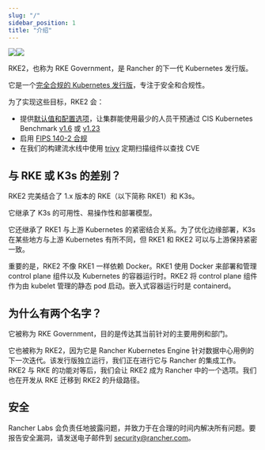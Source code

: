 ```yaml
---
slug: "/"
sidebar_position: 1
title: "介绍"
---
```


![](/img/logo-horizontal-rke2.svg#gh-light-mode-only)![](/img/logo-horizontal-rke2-dark.svg#gh-dark-mode-only)

RKE2，也称为 RKE Government，是 Rancher 的下一代 Kubernetes 发行版。

它是一个[完全合规的 Kubernetes 发行版](https://landscape.cncf.io/card-mode?selected=rke-government)，专注于安全和合规性。

为了实现这些目标，RKE2 会：

- 提供[默认值和配置选项](security/hardening_guide.md)，让集群能使用最少的人员干预通过 CIS Kubernetes Benchmark [v1.6](security/cis_self_assessment16.md) 或 [v1.23](security/cis_self_assessment123.md)
- 启用 [FIPS 140-2 合规](security/fips_support.md)
- 在我们的构建流水线中使用 [trivy](https://github.com/aquasecurity/trivy) 定期扫描组件以查找 CVE

## 与 RKE 或 K3s 的差别？

RKE2 完美结合了 1.x 版本的 RKE（以下简称 RKE1）和 K3s。

它继承了 K3s 的可用性、易操作性和部署模型。

它还继承了 RKE1 与上游 Kubernetes 的紧密结合关系。为了优化边缘部署，K3s 在某些地方与上游 Kubernetes 有所不同，但 RKE1 和 RKE2 可以与上游保持紧密一致。

重要的是，RKE2 不像 RKE1 一样依赖 Docker。RKE1 使用 Docker 来部署和管理 control plane 组件以及 Kubernetes 的容器运行时。RKE2 将 control plane 组件作为由 kubelet 管理的静态 pod 启动。嵌入式容器运行时是 containerd。

## 为什么有两个名字？
它被称为 RKE Government，目的是传达其当前针对的主要用例和部门。

它也被称为 RKE2，因为它是 Rancher Kubernetes Engine 针对数据中心用例的下一次迭代。该发行版独立运行，我们正在进行它与 Rancher 的集成工作。RKE2 与 RKE 的功能对等后，我们会让 RKE2 成为 Rancher 中的一个选项。我们也在开发从 RKE 迁移到 RKE2 的升级路径。

## 安全

Rancher Labs 会负责任地披露问题，并致力于在合理的时间内解决所有问题。要报告安全漏洞，请发送电子邮件到 [security@rancher.com](mailto:security@rancher.com)。
